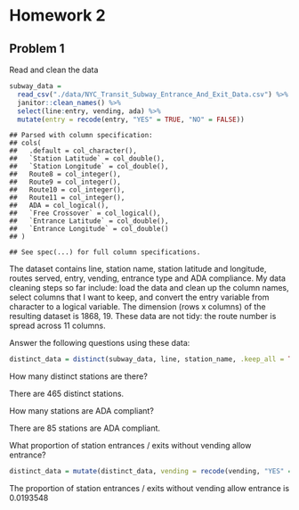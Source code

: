 Homework 2
================

Problem 1
---------

Read and clean the data

``` r
subway_data = 
  read_csv("./data/NYC_Transit_Subway_Entrance_And_Exit_Data.csv") %>% 
  janitor::clean_names() %>%
  select(line:entry, vending, ada) %>% 
  mutate(entry = recode(entry, "YES" = TRUE, "NO" = FALSE))
```

    ## Parsed with column specification:
    ## cols(
    ##   .default = col_character(),
    ##   `Station Latitude` = col_double(),
    ##   `Station Longitude` = col_double(),
    ##   Route8 = col_integer(),
    ##   Route9 = col_integer(),
    ##   Route10 = col_integer(),
    ##   Route11 = col_integer(),
    ##   ADA = col_logical(),
    ##   `Free Crossover` = col_logical(),
    ##   `Entrance Latitude` = col_double(),
    ##   `Entrance Longitude` = col_double()
    ## )

    ## See spec(...) for full column specifications.

The dataset contains line, station name, station latitude and longitude, routes served, entry, vending, entrance type and ADA compliance. My data cleaning steps so far include: load the data and clean up the column names, select columns that I want to keep, and convert the entry variable from character to a logical variable. The dimension (rows x columns) of the resulting dataset is 1868, 19. These data are not tidy: the route number is spread across 11 columns.

Answer the following questions using these data:

``` r
distinct_data = distinct(subway_data, line, station_name, .keep_all = TRUE)
```

How many distinct stations are there?

There are 465 distinct stations.

How many stations are ADA compliant?

There are 85 stations are ADA compliant.

What proportion of station entrances / exits without vending allow entrance?

``` r
distinct_data = mutate(distinct_data, vending = recode(vending, "YES" = TRUE, "NO" = FALSE))
```

The proportion of station entrances / exits without vending allow entrance is 0.0193548
